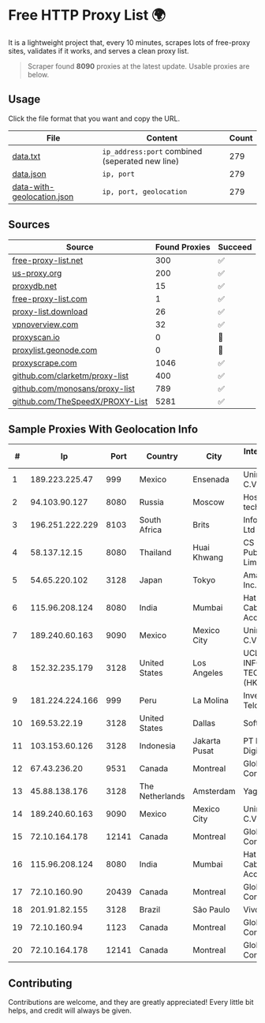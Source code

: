 
# Free HTTP Proxy List 🌍

It is a lightweight project that, every 10 minutes, scrapes lots of free-proxy sites, validates if it works, and serves a clean proxy list.


> Scraper found **8090** proxies at the latest update. Usable proxies are below.

## Usage

Click the file format that you want and copy the URL.


|File|Content|Count|
|----|-------|-----|
|[data.txt](https://raw.githubusercontent.com/themiralay/Proxy-List-World/master/data.txt)|`ip_address:port` combined (seperated new line)|279|
|[data.json](https://raw.githubusercontent.com/themiralay/Proxy-List-World/master/data.json)|`ip, port`|279|
|[data-with-geolocation.json](https://raw.githubusercontent.com/themiralay/Proxy-List-World/master/data-with-geolocation.json)|`ip, port, geolocation`|279|

## Sources

|Source|Found Proxies|Succeed|
|------|-------------|-------|
|[free-proxy-list.net](https://free-proxy-list.net)|300|✅|
|[us-proxy.org](https://www.us-proxy.org)|200|✅|
|[proxydb.net](http://proxydb.net)|15|✅|
|[free-proxy-list.com](https://free-proxy-list.com/?page=&port=&type%5B%5D=http&type%5B%5D=https&up_time=0&search=Search)|1|✅|
|[proxy-list.download](https://www.proxy-list.download/HTTP)|26|✅|
|[vpnoverview.com](https://vpnoverview.com/privacy/anonymous-browsing/free-proxy-servers)|32|✅|
|[proxyscan.io](https://www.proxyscan.io)|0|🚫|
|[proxylist.geonode.com](https://proxylist.geonode.com/api/proxy-list?limit=300&page=1&sort_by=lastChecked&sort_type=desc&protocols=http,https)|0|🚫|
|[proxyscrape.com](https://api.proxyscrape.com/v2/?request=displayproxies&protocol=http&timeout=10000&country=all&ssl=all&anonymity=all)|1046|✅|
|[github.com/clarketm/proxy-list](https://raw.githubusercontent.com/clarketm/proxy-list/master/proxy-list-raw.txt)|400|✅|
|[github.com/monosans/proxy-list](https://raw.githubusercontent.com/monosans/proxy-list/main/proxies/http.txt)|789|✅|
|[github.com/TheSpeedX/PROXY-List](https://raw.githubusercontent.com/TheSpeedX/PROXY-List/master/http.txt)|5281|✅|


## Sample Proxies With Geolocation Info

|#|Ip|Port|Country|City|Internet Service Provider|
|-|--|----|-------|----|-------------------------|
|1|189.223.225.47|999|Mexico|Ensenada|Uninet S.A. de C.V.|
|2|94.103.90.127|8080|Russia|Moscow|Hosting technology LTD|
|3|196.251.222.229|8103|South Africa|Brits|Info-Gro (PTY) Ltd|
|4|58.137.12.15|8080|Thailand|Huai Khwang|CS Loxinfo Public Company Limited|
|5|54.65.220.102|3128|Japan|Tokyo|Amazon.com, Inc.|
|6|115.96.208.124|8080|India|Mumbai|Hathway IP over Cable Internet Access|
|7|189.240.60.163|9090|Mexico|Mexico City|Uninet S.A. de C.V.|
|8|152.32.235.179|3128|United States|Los Angeles|UCLOUD INFORMATION TECHNOLOGY (HK) LIMITED|
|9|181.224.224.166|999|Peru|La Molina|Inversiones Telcotel SAC|
|10|169.53.22.19|3128|United States|Dallas|SoftLayer|
|11|103.153.60.126|3128|Indonesia|Jakarta Pusat|PT Era Awan Digital|
|12|67.43.236.20|9531|Canada|Montreal|GloboTech Communications|
|13|45.88.138.176|3128|The Netherlands|Amsterdam|Yaglom Labs Ltd|
|14|189.240.60.163|9090|Mexico|Mexico City|Uninet S.A. de C.V.|
|15|72.10.164.178|12141|Canada|Montreal|GloboTech Communications|
|16|115.96.208.124|8080|India|Mumbai|Hathway IP over Cable Internet Access|
|17|72.10.160.90|20439|Canada|Montreal|GloboTech Communications|
|18|201.91.82.155|3128|Brazil|São Paulo|Vivo|
|19|72.10.160.94|1123|Canada|Montreal|GloboTech Communications|
|20|72.10.164.178|12141|Canada|Montreal|GloboTech Communications|



## Contributing

Contributions are welcome, and they are greatly appreciated! Every
little bit helps, and credit will always be given.

